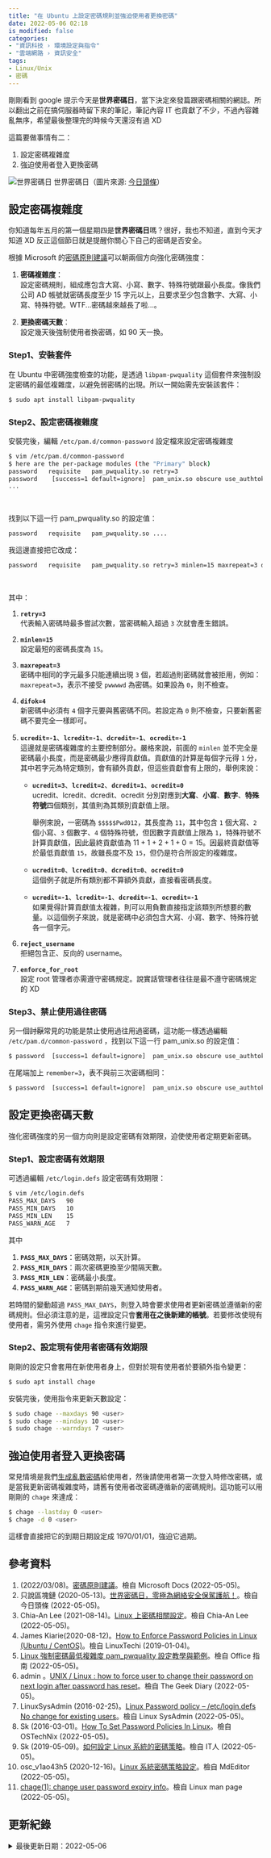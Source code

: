 ```yaml
---
title: "在 Ubuntu 上設定密碼規則並強迫使用者更換密碼"
date: 2022-05-06 02:18
is_modified: false
categories:
- "資訊科技 › 環境設定與指令"
- "雲端網路 › 資訊安全"
tags:
- Linux/Unix
- 密碼
--- 
```


剛剛看到 google 提示今天是**世界密碼日**，當下決定來發篇跟密碼相關的網誌。所以翻出之前在搞伺服器時留下來的筆記，筆記內容 IT 也貢獻了不少，不過內容雜亂無序，希望最後整理完的時候今天還沒有過 XD
  
這篇要做事情有二：
1. 設定密碼複雜度
2. 強迫使用者登入更換密碼

<!--more-->
<p class="illustration">
    <img src="https://i.imgur.com/W5gU1lT.png" alt="世界密碼日">
    世界密碼日（圖片來源: <a href="https://twgreatdaily.com/4z85DXIBd4Bm1__YOkhy.html">今日頭條</a>）
</p>


## 設定密碼複雜度
你知道每年五月的第一個星期四是**世界密碼日**嗎？很好，我也不知道，直到今天才知道 XD 反正這個節日就是提醒你關心下自己的密碼是否安全。

根據 Microsoft 的[密碼原則建議](https://docs.microsoft.com/zh-tw/microsoft-365/admin/misc/password-policy-recommendations?view=o365-worldwide)可以朝兩個方向強化密碼強度：
1. **密碼複雜度**：  
   設定密碼規則，組成應包含大寫、小寫、數字、特殊符號跟最小長度。像我們公司 AD 帳號就密碼長度至少 15 字元以上，且要求至少包含數字、大寫、小寫、特殊符號。WTF...密碼越來越長了啦...。
   
2. **更換密碼天數**：  
   設定幾天後強制使用者換密碼，如 90 天一換。


### Step1、安裝套件
在 Ubuntu 中密碼強度檢查的功能，是透過 `libpam-pwquality` 這個套件來強制設定密碼的最低複雜度，以避免弱密碼的出現。所以一開始需先安裝該套件：

```bash
$ sudo apt install libpam-pwquality
```


### Step2、設定密碼複雜度
安裝完後，編輯 `/etc/pam.d/common-password` 設定檔來設定密碼複雜度

```bash
$ vim /etc/pam.d/common-password
$ here are the per-package modules (the "Primary" block)
password   requisite   pam_pwquality.so retry=3
password	[success=1 default=ignore]	pam_unix.so obscure use_authtok try_first_pass sha512
...
```

<br class="big">

找到以下這一行 pam_pwquality.so 的設定值：
```bash
password   requisite   pam_pwquality.so ....
```

我這邊直接把它改成：
```bash
password   requisite   pam_pwquality.so retry=3 minlen=15 maxrepeat=3 difok=4 ucredit=-1 lcredit=-1 dcredit=-1 ocredit=-1 reject_username enforce_for_root
```

<br class="big">

其中：

1. **`retry=3`**  
    代表輸入密碼時最多嘗試次數，當密碼輸入超過 `3` 次就會產生錯誤。

2. **`minlen=15`**  
    設定最短的密碼長度為 `15`。

3. **`maxrepeat=3`**   
   密碼中相同的字元最多只能連續出現 `3` 個，若超過則密碼就會被拒用，例如：`maxrepeat=3`，表示不接受 `pwwwwd` 為密碼。如果設為 `0`，則不檢查。

4. **`difok=4`**  
   新密碼中必須有 `4` 個字元要與舊密碼不同。若設定為 `0` 則不檢查，只要新舊密碼不要完全一樣即可。

5. **`ucredit=-1`**、**`lcredit=-1`**、**`dcredit=-1`**、**`ocredit=-1`**  
   這邊就是密碼複雜度的主要控制部分。嚴格來說，前面的 `minlen` 並不完全是密碼最小長度，而是密碼最少應得貢獻值。貢獻值的計算是每個字元得 `1` 分，其中若字元為特定類別，會有額外貢獻，但這些貢獻會有上限的，舉例來說：
   - **`ucredit=3`**、**`lcredit=2`**、**`dcredit=1`**、**`ocredit=0`**  
     ucredit、lcredit、dcredit、ocredit 分別對應到**大寫**、**小寫**、**數字**、**特殊符號**四個類別，其值則為其類別貢獻值上限。
     
     舉例來說，一密碼為 `$$$$$Pwd012`，其長度為 `11`，其中包含 `1` 個大寫、`2` 個小寫、`3` 個數字、`4` 個特殊符號，但因數字貢獻值上限為 `1`，特殊符號不計算貢獻值，因此最終貢獻值為 $11+1+2+1+0=15$。因最終貢獻值等於最低貢獻值 `15`，故雖長度不及 `15`，但仍是符合所設定的複雜度。
     
   - **`ucredit=0`**、**`lcredit=0`**、**`dcredit=0`**、**`ocredit=0`**  
     這個例子就是所有類別都不算額外貢獻，直接看密碼長度。
     
   - **`ucredit=-1`**、**`lcredit=-1`**、**`dcredit=-1`**、**`ocredit=-1`**  
     如果覺得計算貢獻值太複雜，則可以用負數直接指定該類別所想要的數量。以這個例子來說，就是密碼中必須包含大寫、小寫、數字、特殊符號各一個字元。
 
6. **`reject_username`**  
   拒絕包含正、反向的 username。
   
7. **`enforce_for_root`**  
   設定 root 管理者亦需遵守密碼規定。說實話管理者往往是最不遵守密碼規定的 XD


### Step3、禁止使用過往密碼
另一個~~討厭~~常見的功能是禁止使用過往用過密碼，這功能一樣透過編輯 `/etc/pam.d/common-password` ，找到以下這一行 pam_unix.so 的設定值：
```bash
$ password	[success=1 default=ignore]	pam_unix.so obscure use_authtok try_first_pass sha512
```

在尾端加上 `remember=3`，表不與前三次密碼相同：
```bash
$ password	[success=1 default=ignore]	pam_unix.so obscure use_authtok try_first_pass sha512 remember=5
```



## 設定更換密碼天數
強化密碼強度的另一個方向則是設定密碼有效期限，迫使使用者定期更新密碼。


### Step1、設定密碼有效期限  
可透過編輯 `/etc/login.defs` 設定密碼有效期限：

```bash
$ vim /etc/login.defs
PASS_MAX_DAYS   90
PASS_MIN_DAYS   10
PASS_MIN_LEN    15
PASS_WARN_AGE   7
```

其中

1. **`PASS_MAX_DAYS`**：密碼效期，以天計算。
2. **`PASS_MIN_DAYS`**：兩次密碼更換至少間隔天數。
3. **`PASS_MIN_LEN`**：密碼最小長度。
4. **`PASS_WARN_AGE`**：密碼到期前幾天通知使用者。
 
若時間的變動超過 `PASS_MAX_DAYS`，則登入時會要求使用者更新密碼並遵循新的密碼規則。但必須注意的是，這裡設定只會**套用在之後新建的帳號**。若要修改使現有使用者，需另外使用 `chage` 指令來進行變更。


### Step2、設定現有使用者密碼有效期限  
剛剛的設定只會套用在新使用者身上，但對於現有使用者於要額外指令變更：

```bash
$ sudo apt install chage
```

安裝完後，使用指令來更新天數設定：
 
```bash
$ sudo chage --maxdays 90 <user>
$ sudo chage --mindays 10 <user>
$ sudo chage --warndays 7 <user>
```



## 強迫使用者登入更換密碼  
常見情境是我們[生成亂數密碼](https://cynthiachuang.github.io/Generate-a-Password-in-Ubuntu/)給使用者，然後請使用者第一次登入時修改密碼，或是當我更新密碼複雜度時，請舊有使用者改密碼遵循新的密碼規則。這功能可以用剛剛的 `chage` 來達成：

```bash
$ chage --lastday 0 <user>
$ chage -d 0 <user>
```

這樣會直接把它的到期日期設定成 1970/01/01，強迫它過期。



## 參考資料     
1. (2022/03/08)。[密碼原則建議](https://docs.microsoft.com/zh-tw/microsoft-365/admin/misc/password-policy-recommendations?view=o365-worldwide)。檢自 Microsoft Docs (2022-05-05)。
2. 只說區塊鏈 (2020-05-13)。[世界密碼日，零極為網絡安全保駕護航！](https://twgreatdaily.com/4z85DXIBd4Bm1__YOkhy.html)。檢自 今日頭條 (2022-05-05)。
3. Chia-An Lee (2021-08-14)。[Linux 上密碼相關設定](https://calee.xyz/post/note_linux_passwd/)。檢自 Chia-An Lee (2022-05-05)。
4. James Kiarie(2020-08-12)。[How to Enforce Password Policies in Linux (Ubuntu / CentOS)](https://www.linuxtechi.com/enforce-password-policies-linux-ubuntu-centos/)。檢自 LinuxTechi (2019-01-04)。
5. [Linux 強制密碼最低複雜度 pam_pwquality 設定教學與範例](https://officeguide.cc/linux-pam-pwquality-password-complexity-policy-configuration-tutorial-examples/)。檢自 Office 指南 (2022-05-05)。
6. admin 。[UNIX / Linux : how to force user to change their password on next login after password has reset](https://www.thegeekdiary.com/unix-linux-how-to-force-user-to-change-their-password-on-next-login-after-password-has-reset/)。檢自 The Geek Diary (2022-05-05)。
7. LinuxSysAdmin (2016-02-25)。[Linux Password policy – /etc/login.defs No change for existing users](https://www.linuxsysadmin.biz/linux-password-policy-etc-login-defs-no-change-for-existing-users/)。檢自 Linux SysAdmin (2022-05-05)。
8. Sk (2016-03-01)。[How To Set Password Policies In Linux](https://ostechnix.com/how-to-set-password-policies-in-linux/)。檢自 OSTechNix (2022-05-05)。  
9. Sk (2019-05-09)。[如何設定 Linux 系統的密碼策略](https://iter01.com/205158.html)。檢自 IT人 (2022-05-05)。
10. osc_v1ao43h5 (2020-12-16)。[Linux 系統密碼策略設定](https://www.mdeditor.tw/pl/gpHY/zh-tw)。檢自 MdEditor (2022-05-05)。
11. [chage(1): change user password expiry info](https://linux.die.net/man/1/chage)。檢自 Linux man page (2022-05-05)。



## 更新紀錄
<details class="update_stamp">
  <summary>最後更新日期：2022-05-06</summary>
  <ul>
    <li>2022-05-06 發布</li>
    <li>2022-05-05 完稿</li>
    <li>2022-05-05 起稿</li>
  </ul>
</details>
